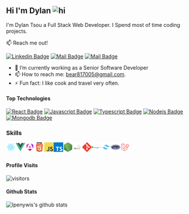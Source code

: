 ## Hi I'm Dylan <img src="https://user-images.githubusercontent.com/1303154/88677602-1635ba80-d120-11ea-84d8-d263ba5fc3c0.gif" width="28px" height="28px" alt="hi">

I'm Dylan Tsou a Full Stack Web Developer.  I Spend most of time coding projects.

:mailbox: Reach me out!

 [![Linkedin Badge](https://img.shields.io/badge/-dylantsou-0e76a8?style=flat&labelColor=0e76a8&logo=linkedin&logoColor=white)](https://www.linkedin.com/in/dylantsou/) [![Mail Badge](https://img.shields.io/badge/-@dylantsou-e84393?style=flat&labelColor=e84393&logo=instagram&logoColor=white)](https://www.instagram.com/dy_z.fu/) [![Mail Badge](https://img.shields.io/badge/-dylantsou-c0392b?style=flat&labelColor=c0392b&logo=gmail&logoColor=white)](mailto:bear817005@gmail.com)


- 🔭 I’m currently working as a Senior Software Developer
- 📫 How to reach me: bear817005@gmail.com.
- ⚡ Fun fact: I like cook and travel very often.

#### Top Technologies


[![React Badge](https://img.shields.io/badge/-React-61DBFB?style=for-the-badge&labelColor=black&logo=react&logoColor=61DBFB)](#) [![Javascript Badge](https://img.shields.io/badge/-Javascript-F0DB4F?style=for-the-badge&labelColor=black&logo=javascript&logoColor=F0DB4F)](#) [![Typescript Badge](https://img.shields.io/badge/-Typescript-007acc?style=for-the-badge&labelColor=black&logo=typescript&logoColor=007acc)](#) [![Nodejs Badge](https://img.shields.io/badge/-Nodejs-66BAB7?style=for-the-badge&labelColor=black&logo=node.js&logoColor=66BAB7)](#) [![Mongodb Badge](https://img.shields.io/badge/-Mongodb-3C873A?style=for-the-badge&labelColor=black&logo=Mongodb&logoColor=3C873A)](#)

### Skills

<img align="left" alt="React" width="26px" src="https://raw.githubusercontent.com/github/explore/80688e429a7d4ef2fca1e82350fe8e3517d3494d/topics/react/react.png" />

<img align="left" alt="vue" width="26px" src="https://raw.githubusercontent.com/github/explore/80688e429a7d4ef2fca1e82350fe8e3517d3494d/topics/vue/vue.png" />

<img align="left" alt="angular" width="26px" src="https://raw.githubusercontent.com/github/explore/80688e429a7d4ef2fca1e82350fe8e3517d3494d/topics/angular/angular.png" />

<img align="left" alt="HTML5" width="26px" src="https://raw.githubusercontent.com/github/explore/80688e429a7d4ef2fca1e82350fe8e3517d3494d/topics/html/html.png" />

<img align="left" alt="JavaScript" width="26px" src="https://raw.githubusercontent.com/github/explore/80688e429a7d4ef2fca1e82350fe8e3517d3494d/topics/javascript/javascript.png" />

<img align="left" alt="typescript" width="26px" src="https://raw.githubusercontent.com/github/explore/80688e429a7d4ef2fca1e82350fe8e3517d3494d/topics/typescript/typescript.png" />

<img align="left" alt="Node.js" width="26px" src="https://raw.githubusercontent.com/github/explore/80688e429a7d4ef2fca1e82350fe8e3517d3494d/topics/nodejs/nodejs.png" />

<img align="left" alt="MySQL" width="26px" src="https://raw.githubusercontent.com/github/explore/80688e429a7d4ef2fca1e82350fe8e3517d3494d/topics/mysql/mysql.png" />

<img align="left" alt="Git" width="26px" src="https://raw.githubusercontent.com/github/explore/80688e429a7d4ef2fca1e82350fe8e3517d3494d/topics/git/git.png" />

<img align="left" alt="MongoDB" width="26px" src="https://raw.githubusercontent.com/github/explore/80688e429a7d4ef2fca1e82350fe8e3517d3494d/topics/mongodb/mongodb.png" />

<img align="left" alt="tailwind" width="26px" src="https://raw.githubusercontent.com/github/explore/80688e429a7d4ef2fca1e82350fe8e3517d3494d/topics/tailwind/tailwind.png" />

<img align="left" alt="php" width="26px" src="https://raw.githubusercontent.com/github/explore/80688e429a7d4ef2fca1e82350fe8e3517d3494d/topics/php/php.png" />

<img align="left" alt="laravel" width="26px" src="https://raw.githubusercontent.com/github/explore/80688e429a7d4ef2fca1e82350fe8e3517d3494d/topics/laravel/laravel.png" />


<br />
<br />


#### Profile Visits 
![visitors](https://visitor-badge.glitch.me/badge?page_id=dylantsouy.dylantsouy)

#### Github Stats

![Ipenywis's github stats](https://github-readme-stats.vercel.app/api?username=dylantsouy&count_private=true&theme=tokyonight&hide=contribs,prs)

</details>
